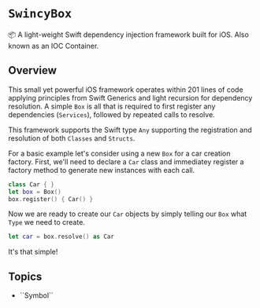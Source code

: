 # ``SwincyBox`` 

📦 A light-weight Swift dependency injection framework built for iOS. Also known as an IOC Container.

## Overview
 
This small yet powerful iOS framework operates within 201 lines of code applying principles from Swift Generics and light recursion for dependency resolution. A simple ``Box`` is all that is required to first register any dependencies (`Services`), followed by repeated calls to resolve.

This framework supports the Swift type `Any` supporting the registration and resolution of both `Classes` and `Structs`.  

For a basic example let's consider using a new ``Box`` for a car creation factory. First, we'll need to declare a `Car` class and immediatey register a factory method to generate new instances with each call.

```swift
class Car { }
let box = Box()
box.register() { Car() }
```
Now we are ready to create our `Car` objects by simply telling our ``Box`` what `Type` we need to create.
```swift
let car = box.resolve() as Car
```
It's that simple!

## Topics

- <!--@START_MENU_TOKEN@-->``Symbol``<!--@END_MENU_TOKEN@-->
